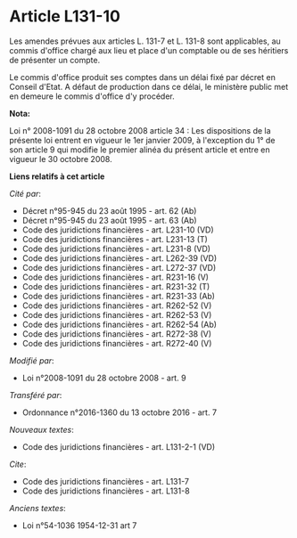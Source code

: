 # Article L131-10

Les amendes prévues aux articles L. 131-7 et L. 131-8 sont applicables, au commis d'office chargé aux lieu et place d'un
comptable ou de ses héritiers de présenter un compte. 

Le commis d'office produit ses comptes dans un délai fixé par décret en Conseil d'Etat. A défaut de production dans ce délai,
le ministère public met en demeure le commis d'office d'y procéder.

**Nota:**

Loi n° 2008-1091 du 28 octobre 2008 article 34 : Les dispositions de la présente loi entrent en vigueur le 1er janvier 2009,
à l'exception du 1° de son article 9 qui modifie le premier alinéa du présent article et entre en vigueur le 30 octobre 2008.

**Liens relatifs à cet article**

_Cité par_:

  - Décret n°95-945 du 23 août 1995 - art. 62 (Ab)
  - Décret n°95-945 du 23 août 1995 - art. 63 (Ab)
  - Code des juridictions financières - art. L231-10 (VD)
  - Code des juridictions financières - art. L231-13 (T)
  - Code des juridictions financières - art. L231-8 (VD)
  - Code des juridictions financières - art. L262-39 (VD)
  - Code des juridictions financières - art. L272-37 (VD)
  - Code des juridictions financières - art. R231-16 (V)
  - Code des juridictions financières - art. R231-32 (T)
  - Code des juridictions financières - art. R231-33 (Ab)
  - Code des juridictions financières - art. R262-52 (V)
  - Code des juridictions financières - art. R262-53 (V)
  - Code des juridictions financières - art. R262-54 (Ab)
  - Code des juridictions financières - art. R272-38 (V)
  - Code des juridictions financières - art. R272-40 (V)

_Modifié par_:

  - Loi n°2008-1091 du 28 octobre 2008 - art. 9

_Transféré par_:

  - Ordonnance n°2016-1360 du 13 octobre 2016 - art. 7

_Nouveaux textes_:

  - Code des juridictions financières - art. L131-2-1 (VD)

_Cite_:

  - Code des juridictions financières - art. L131-7
  - Code des juridictions financières - art. L131-8

_Anciens textes_:

  - Loi n°54-1036 1954-12-31 art 7
